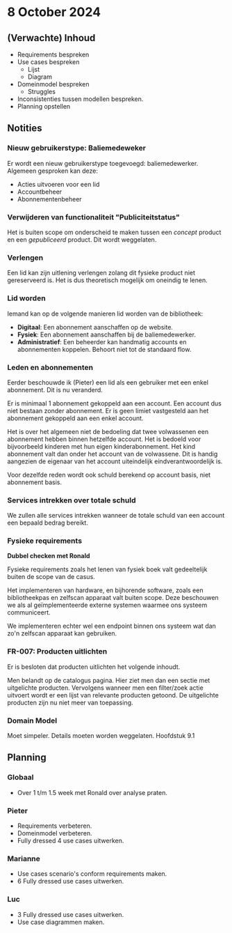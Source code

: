 # 8 October 2024

## (Verwachte) Inhoud
- Requirements bespreken
- Use cases bespreken
  - Lijst
  - Diagram
- Domeinmodel bespreken
  - Struggles
- Inconsistenties tussen modellen bespreken. 
- Planning opstellen

## Notities
### Nieuw gebruikerstype: Baliemedeweker
Er wordt een nieuw gebruikerstype toegevoegd: baliemedewerker. Algemeen gesproken kan deze:
- Acties uitvoeren voor een lid
- Accountbeheer
- Abonnementenbeheer

### Verwijderen van functionaliteit "Publiciteitstatus"
Het is buiten scope om onderscheid te maken tussen een _concept_ product en een _gepubliceerd_ product. 
Dit wordt weggelaten.

### Verlengen
Een lid kan zijn uitlening verlengen zolang dit fysieke product niet gereserveerd is. Het is dus theoretisch mogelijk
om oneindig te lenen.

### Lid worden
Iemand kan op de volgende manieren lid worden van de bibliotheek:
- **Digitaal**: Een abonnement aanschaffen op de website.
- **Fysiek**: Een abonnement aanschaffen bij de baliemedewerker.
- **Administratief**: Een beheerder kan handmatig accounts en abonnementen koppelen. Behoort niet tot de standaard flow.

### Leden en abonnementen
Eerder beschouwde ik (Pieter) een lid als een gebruiker met een enkel abonnement. Dit is nu veranderd.

Er is minimaal 1 abonnement gekoppeld aan een account. Een account dus niet bestaan zonder abonnement.
Er is geen limiet vastgesteld aan het abonnement gekoppeld aan een enkel account.

Het is over het algemeen niet de bedoeling dat twee volwassenen een abonnement hebben binnen hetzelfde account.
Het is bedoeld voor bijvoorbeeld kinderen met hun eigen kinderabonnement. Het kind abonnement valt dan onder het
account van de volwassene. Dit is handig aangezien de eigenaar van het account uiteindelijk eindverantwoordelijk 
is.

Voor dezelfde reden wordt ook schuld berekend op account basis, niet abonnement basis.

### Services intrekken over totale schuld
We zullen alle services intrekken wanneer de totale schuld van een account een bepaald bedrag bereikt.

### Fysieke requirements
**Dubbel checken met Ronald**

Fysieke requirements zoals het lenen van fysiek boek valt gedeeltelijk buiten de scope van de casus. 

Het implementeren van hardware, en bijhorende software, zoals een bibliotheekpas en zelfscan apparaat valt buiten scope. 
Deze beschouwen we als al geïmplementeerde externe systemen waarmee ons systeem communiceert.

We implementeren echter wel een endpoint binnen ons systeem wat dan zo'n zelfscan apparaat kan gebruiken.

### FR-007: Producten uitlichten
Er is besloten dat producten uitlichten het volgende inhoudt.

Men belandt op de catalogus pagina. Hier ziet men dan een sectie met uitgelichte producten.
Vervolgens wanneer men een filter/zoek actie uitvoert wordt er een lijst van relevante producten getoond. 
De uitgelichte producten zijn nu niet meer van toepassing.

### Domain Model
Moet simpeler. Details moeten worden weggelaten. Hoofdstuk 9.1

## Planning
### Globaal
- Over 1 t/m 1.5 week met Ronald over analyse praten.

### Pieter
- Requirements verbeteren.
- Domeinmodel verbeteren.
- Fully dressed 4 use cases uitwerken.

### Marianne
- Use cases scenario's conform requirements maken.
- 6 Fully dressed use cases uitwerken.

### Luc
- 3 Fully dressed use cases uitwerken.
- Use case diagrammen maken.
